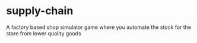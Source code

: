 # supply-chain
A factory based shop simulator game where you automate the stock for the store from lower quality goods

